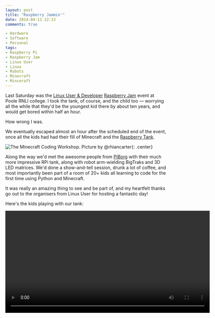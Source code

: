 ```yaml
---
layout: post
title: "Raspberry Jammin'"
date: 2014-04-11 22:13
comments: true

- Hardware
- Software
- Personal
tags:
- Raspberry Pi
- Raspberry Jam
- Linux User
- Linux
- Robots
- Minecraft
- Minceraft
---
```


Last Saturday was the [Linux User & Developer](http://www.linuxuser.co.uk/) [Raspberry Jam](https://www.eventbrite.co.uk/e/the-linux-user-raspberry-jam-tickets-10095482861) event at Poole RNLI college. I took the tank, of course, and the child too &mdash; worrying all the while that they'd be the youngest kid there by about ten years, and would get bored within half an hour.

How wrong I was.

We eventually escaped almost an hour after the scheduled end of the event, once all the kids had had their fill of Minecraft and the [Raspberry Tank](http://raspberrytank.ianrenton.com).

![The Minecraft Coding Workshop. Picture by @rhiancarter](https://pbs.twimg.com/media/BkdSwL_IUAAgvsX.jpg){: .center}

Along the way we'd met the awesome people from [PiBorg](http://www.piborg.org/) with their much more impressive RPi tank, along with robot arm-wielding BigTraks and 3D LED matrices. We'd done a show-and-tell session, drunk a lot of coffee, and most importantly been part of a room of 20+ kids all learning to code for the first time using Python and Minecraft.

It was really an amazing thing to see and be part of, and my heartfelt thanks go out to the organisers from Linux User for hosting a fantastic day!

Here's the kids playing with our tank:

<center><video width="640" controls><source src="https://video.ianrenton.com/raspberrytank/infinitefun.mp4" type="video/mp4"></video></center>
